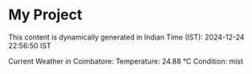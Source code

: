 # My Project

This content is dynamically generated in Indian Time (IST): 2024-12-24 22:56:50 IST


Current Weather in Coimbatore:
Temperature: 24.88 °C
Condition: mist
